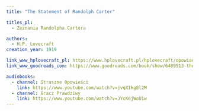 ```yaml
---
title: "The Statement of Randolph Carter"

titles_pl:
  - Zeznania Randolpha Cartera

authors:
  - H.P. Lovecraft
creation_year: 1919

link_www_hplovecraft_pl: https://www.hplovecraft.pl/hplovecraft/opowiadania-nowele-powiesci/the-statement-of-randolph-carter/
link_www_goodreads_com: https://www.goodreads.com/book/show/6489513-the-statement-of-randolph-carter

audiobooks:
  - channel: Straszne Opowieści
    link: https://www.youtube.com/watch?v=jvqXIkg8l2M
  - channel: Gracz Prawdziwy
    link: https://www.youtube.com/watch?v=JYcK6jWoU1w
---
```


